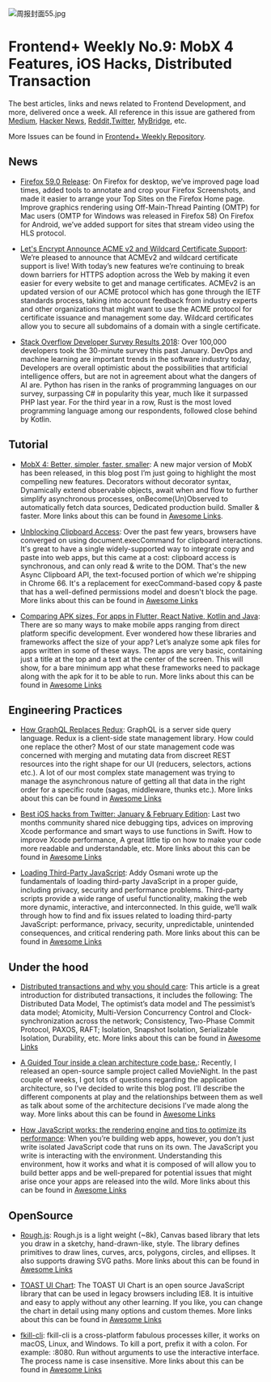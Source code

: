 ![周报封面55.jpg](http://upload-images.jianshu.io/upload_images/1647496-e1d5b6bb971ea4df.jpg?imageMogr2/auto-orient/strip%7CimageView2/2/w/1240)

# Frontend+ Weekly No.9: MobX 4 Features, iOS Hacks, Distributed Transaction

The best articles, links and news related to Frontend Development, and more, delivered once a week. All reference in this issue are gathered from [Medium](https://medium.com/@384924552), [Hacker News](https://news.ycombinator.com/news), [Reddit](reddit.com),[Twitter](twitter.com), [MyBridge](mybridge.co), etc.

More Issues can be found in [Frontend+ Weekly Repository](https://parg.co/U9x).

## News

* [Firefox 59.0 Release](https://www.mozilla.org/en-US/firefox/59.0/releasenotes/): On Firefox for desktop, we’ve improved page load times, added tools to annotate and crop your Firefox Screenshots, and made it easier to arrange your Top Sites on the Firefox Home page. Improve graphics rendering using Off-Main-Thread Painting (OMTP) for Mac users (OMTP for Windows was released in Firefox 58) On Firefox for Android, we’ve added support for sites that stream video using the HLS protocol.

* [Let's Encrypt Announce ACME v2 and Wildcard Certificate Support](https://community.letsencrypt.org/t/acme-v2-and-wildcard-certificate-support-is-live/55579): We’re pleased to announce that ACMEv2 and wildcard certificate support is live! With today’s new features we’re continuing to break down barriers for HTTPS adoption across the Web by making it even easier for every website to get and manage certificates. ACMEv2 is an updated version of our ACME protocol which has gone through the IETF standards process, taking into account feedback from industry experts and other organizations that might want to use the ACME protocol for certificate issuance and management some day. Wildcard certificates allow you to secure all subdomains of a domain with a single certificate.

* [Stack Overflow Developer Survey Results 2018](https://insights.stackoverflow.com/survey/2018): Over 100,000 developers took the 30-minute survey this past January. DevOps and machine learning are important trends in the software industry today, Developers are overall optimistic about the possibilities that artificial intelligence offers, but are not in agreement about what the dangers of AI are. Python has risen in the ranks of programming languages on our survey, surpassing C# in popularity this year, much like it surpassed PHP last year. For the third year in a row, Rust is the most loved programming language among our respondents, followed close behind by Kotlin.

## Tutorial

* [MobX 4: Better, simpler, faster, smaller](https://parg.co/UzS): A new major version of MobX has been released, in this blog post I’m just going to highlight the most compelling new features. Decorators without decorator syntax, Dynamically extend observable objects, await when and flow to further simplify asynchronous processes, onBecome(Un)Observed to automatically fetch data sources, Dedicated production build. Smaller & faster. More links about this can be found in [Awesome Links](https://github.com/wxyyxc1992/Awesome-Lists/blob/master/README-en.md).

* [Unblocking Clipboard Access](https://developers.google.com/web/updates/2018/03/clipboardapi): Over the past few years, browsers have converged on using document.execCommand for clipboard interactions. It's great to have a single widely-supported way to integrate copy and paste into web apps, but this came at a cost: clipboard access is synchronous, and can only read & write to the DOM. That's the new Async Clipboard API, the text-focused portion of which we're shipping in Chrome 66. It's a replacement for execCommand-based copy & paste that has a well-defined permissions model and doesn't block the page. More links about this can be found in [Awesome Links](https://github.com/wxyyxc1992/Awesome-Lists/blob/master/README-en.md)

* [Comparing APK sizes, For apps in Flutter, React Native, Kotlin and Java](https://android.jlelse.eu/comparing-apk-sizes-a0eb37bb36f): There are so many ways to make mobile apps ranging from direct platform specific development. Ever wondered how these libraries and frameworks affect the size of your app? Let’s analyze some apk files for apps written in some of these ways. The apps are very basic, containing just a title at the top and a text at the center of the screen. This will show, for a bare minimum app what these frameworks need to package along with the apk for it to be able to run. More links about this can be found in [Awesome Links](https://github.com/wxyyxc1992/Awesome-Lists/blob/master/README-en.md)

## Engineering Practices

* [How GraphQL Replaces Redux](https://hackernoon.com/how-graphql-replaces-redux-3fff8289221d): GraphQL is a server side query language. Redux is a client-side state management library. How could one replace the other? Most of our state management code was concerned with merging and mutating data from discreet REST resources into the right shape for our UI (reducers, selectors, actions etc.). A lot of our most complex state management was trying to manage the asynchronous nature of getting all that data in the right order for a specific route (sagas, middleware, thunks etc.). More links about this can be found in [Awesome Links](https://github.com/wxyyxc1992/Awesome-Lists/blob/master/README-en.md)

* [Best iOS hacks from Twitter: January & February Edition](https://parg.co/U2c): Last two months community shared nice debugging tips, advices on improving Xcode performance and smart ways to use functions in Swift. How to improve Xcode performance, A great little tip on how to make your code more readable and understandable, etc. More links about this can be found in [Awesome Links](https://github.com/wxyyxc1992/Awesome-Lists/blob/master/README-en.md)

* [Loading Third-Party JavaScript](https://parg.co/UTU): Addy Osmani wrote up the fundamentals of loading third-party JavaScript in a proper guide, including privacy, security and performance problems. Third-party scripts provide a wide range of useful functionality, making the web more dynamic, interactive, and interconnected. In this guide, we’ll walk through how to find and fix issues related to loading third-party JavaScript: performance, privacy, security, unpredictable, unintended consequences, and critical rendering path. More links about this can be found in [Awesome Links](https://github.com/wxyyxc1992/Awesome-Lists/blob/master/README-en.md)

## Under the hood

* [Distributed transactions and why you should care](https://parg.co/U2q): This article is a great introduction for distributed transactions, it includes the following: The Distributed Data Model, The optimist’s data model and The pessimist’s data model; Atomicity, Multi-Version Concurrency Control and Clock-synchronization across the network; Consistency, Two-Phase Commit Protocol, PAXOS, RAFT; Isolation, Snapshot Isolation, Serializable Isolation, Durability, etc. More links about this can be found in [Awesome Links](https://github.com/wxyyxc1992/Awesome-Lists/blob/master/README-en.md)

* [A Guided Tour inside a clean architecture code base.](https://parg.co/U2E): Recently, I released an open-source sample project called MovieNight. In the past couple of weeks, I got lots of questions regarding the application architecture, so I’ve decided to write this blog post. I’ll describe the different components at play and the relationships between them as well as talk about some of the architecture decisions I’ve made along the way. More links about this can be found in [Awesome Links](https://github.com/wxyyxc1992/Awesome-Lists/blob/master/README-en.md)

* [How JavaScript works: the rendering engine and tips to optimize its performance](https://parg.co/Uz5): When you’re building web apps, however, you don’t just write isolated JavaScript code that runs on its own. The JavaScript you write is interacting with the environment. Understanding this environment, how it works and what it is composed of will allow you to build better apps and be well-prepared for potential issues that might arise once your apps are released into the wild. More links about this can be found in [Awesome Links](https://github.com/wxyyxc1992/Awesome-Lists/blob/master/README-en.md)

## OpenSource

* [Rough.js](http://roughjs.com/): Rough.js is a light weight (~8k), Canvas based library that lets you draw in a sketchy, hand-drawn-like, style. The library defines primitives to draw lines, curves, arcs, polygons, circles, and ellipses. It also supports drawing SVG paths. More links about this can be found in [Awesome Links](https://github.com/wxyyxc1992/Awesome-Lists/blob/master/README-en.md)

* [TOAST UI Chart](https://github.com/nhnent/tui.chart): The TOAST UI Chart is an open source JavaScript library that can be used in legacy browsers including IE8. It is intuitive and easy to apply without any other learning. If you like, you can change the chart in detail using many options and custom themes. More links about this can be found in [Awesome Links](https://github.com/wxyyxc1992/Awesome-Lists/blob/master/README-en.md)

* [fkill-cli](https://github.com/sindresorhus/fkill-cli): fkill-cli is a cross-platform fabulous processes killer, it works on macOS, Linux, and Windows. To kill a port, prefix it with a colon. For example: :8080. Run without arguments to use the interactive interface. The process name is case insensitive. More links about this can be found in [Awesome Links](https://github.com/wxyyxc1992/Awesome-Lists/blob/master/README-en.md)
